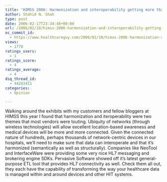 ```yaml
---
title: 'HIMSS 2006: Harmonization and interoperability getting more than lip service'
author: Shahid N. Shah
type: post
date: 2006-02-17T23:34:48+00:00
url: /2006/02/18/himss-2006-harmonization-and-interoperability-getting-more-than-lip-service/
oc_commit_id:
  - https://www.healthcareguy.com/2006/02/18/himss-2006-harmonization-and-interoperability-getting-more-than-lip-service/1478769004
views:
  - 1778
ratings_users:
  - 1
ratings_score:
  - 4
ratings_average:
  - 4
dsq_thread_id:
  - 44283411
categories:
  - Opinion

---
```

Walking around the exhibits with my customers and fellow bloggers at HIMSS this year I found that harmonization and iteroperability were two themes that most vendors were touting. Ubiquity of networks (through wireless technologies) will allow excellent location-based awareness and medical devices will be more and more connected. Given the connected nature of hundreds, perhaps thousands of network-centric devices in our hospitals, we&#8217;ll need to make sure that data can interoperate and that it&#8217;s harmonized (semantically as well as structurally). Companies like NeoTool and InterfaceWare were providing some very nice HL7 messaging and brokering engine SDKs. Pervasive Software showed off it&#8217;s latest general-purpose ETL tool that provides HL7 connectivity as well. Check them all out, they each have the capability of transforming the way your healthcare data is managed within and around devices and other HIT systems.